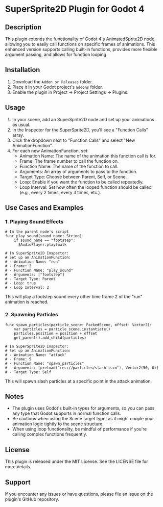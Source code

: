 # SuperSprite2D Plugin for Godot 4

## Description

This plugin extends the functionality of Godot 4's AnimatedSprite2D node, 
allowing you to easily call functions on specific frames of animations. 
This enhanced version supports calling built-in functions, provides more flexible argument passing, and allows for function looping.

## Installation

1. Download the `Addon or Releases` folder.
2. Place it in your Godot project's `addons` folder. 
3. Enable the plugin in Project -> Project Settings -> Plugins.

## Usage

1. In your scene, add an SuperSprite2D node and set up your animations as usual.
2. In the Inspector for the SuperSprite2D, you'll see a "Function Calls" array.
3. Click the dropdown next to "Function Calls" and select "New AnimationFunction".
4. For each new AnimationFunction, set:
   - Animation Name: The name of the animation this function call is for.
   - Frame: The frame number to call the function on.
   - Function Name: The name of the function to call.
   - Arguments: An array of arguments to pass to the function.
   - Target Type: Choose between Parent, Self, or Scene.
   - Loop: Enable if you want the function to be called repeatedly.
   - Loop Interval: Set how often the looped function should be called (e.g., every 2 times, every 3 times, etc.).

## Use Cases and Examples

### 1. Playing Sound Effects

```gdscript
# In the parent node's script
func play_sound(sound_name: String):
    if sound_name == "footstep":
      $AudioPlayer.play(walk

# In SuperSprite2D Inspector:
# Set up an AnimationFunction:
# - Animation Name: "run"
# - Frame: 2
# - Function Name: "play_sound"
# - Arguments: ["footstep"]
# - Target Type: Parent
# - Loop: true
# - Loop Interval: 2
```
This will play a footstep sound every other time frame 2 of the "run" animation is reached.

### 2. Spawning Particles

```gdscript
func spawn_particles(particle_scene: PackedScene, offset: Vector2):
    var particles = particle_scene.instantiate()
    particles.position = position + offset
    get_parent().add_child(particles)

# In SuperSprite2D Inspector:
# Set up an AnimationFunction:
# - Animation Name: "attack"
# - Frame: 5
# - Function Name: "spawn_particles"
# - Arguments: [preload("res://particles/slash.tscn"), Vector2(50, 0)]
# - Target Type: Self
```
This will spawn slash particles at a specific point in the attack animation.

## Notes
- The plugin uses Godot's built-in types for arguments, so you can pass any type that Godot supports in normal function calls.
- Be cautious when using the Scene target type, as it might couple your animation logic tightly to the scene structure.
- When using loop functionality, be mindful of performance if you're calling complex functions frequently.

## License

This plugin is released under the MIT License. See the LICENSE file for more details.

## Support

If you encounter any issues or have questions, please file an issue on the plugin's GitHub repository.

